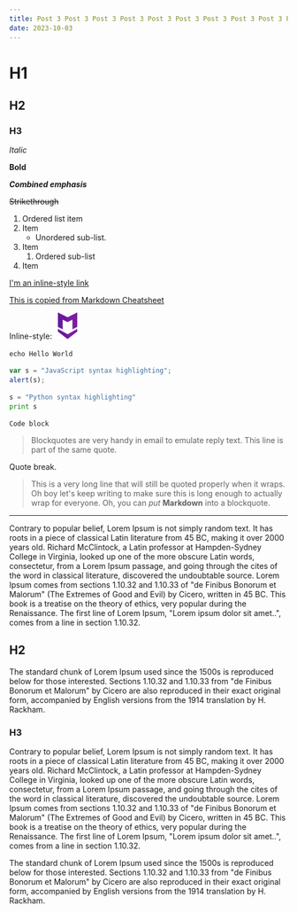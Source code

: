 ```yaml
---
title: Post 3 Post 3 Post 3 Post 3 Post 3 Post 3 Post 3 Post 3 Post 3 Post 3 Post 3 Post 3 Post 3 Post 3 Post 3
date: 2023-10-03
---
```


# H1

## H2

### H3

_Italic_

**Bold**

**_Combined emphasis_**

~~Strikethrough~~

1. Ordered list item
2. Item
   - Unordered sub-list.
3. Item
   1. Ordered sub-list
4. Item

[I'm an inline-style link](https://www.google.com)

[This is copied from Markdown Cheatsheet](https://github.com/adam-p/markdown-here/wiki/Markdown-Cheatsheet "Markdown Cheatsheet")

Inline-style:
![alt text](https://github.com/adam-p/markdown-here/raw/master/src/common/images/icon48.png "Logo Title Text 1")

`echo Hello World`

```javascript
var s = "JavaScript syntax highlighting";
alert(s);
```

```python
s = "Python syntax highlighting"
print s
```

```
Code block
```

> Blockquotes are very handy in email to emulate reply text.
> This line is part of the same quote.

Quote break.

> This is a very long line that will still be quoted properly when it wraps. Oh boy let's keep writing to make sure this is long enough to actually wrap for everyone. Oh, you can _put_ **Markdown** into a blockquote.

---

Contrary to popular belief, Lorem Ipsum is not simply random text. It has roots in a piece of classical Latin literature from 45 BC, making it over 2000 years old. Richard McClintock, a Latin professor at Hampden-Sydney College in Virginia, looked up one of the more obscure Latin words, consectetur, from a Lorem Ipsum passage, and going through the cites of the word in classical literature, discovered the undoubtable source. Lorem Ipsum comes from sections 1.10.32 and 1.10.33 of "de Finibus Bonorum et Malorum" (The Extremes of Good and Evil) by Cicero, written in 45 BC. This book is a treatise on the theory of ethics, very popular during the Renaissance. The first line of Lorem Ipsum, "Lorem ipsum dolor sit amet..", comes from a line in section 1.10.32.

## H2

The standard chunk of Lorem Ipsum used since the 1500s is reproduced below for those interested. Sections 1.10.32 and 1.10.33 from "de Finibus Bonorum et Malorum" by Cicero are also reproduced in their exact original form, accompanied by English versions from the 1914 translation by H. Rackham.

### H3

Contrary to popular belief, Lorem Ipsum is not simply random text. It has roots in a piece of classical Latin literature from 45 BC, making it over 2000 years old. Richard McClintock, a Latin professor at Hampden-Sydney College in Virginia, looked up one of the more obscure Latin words, consectetur, from a Lorem Ipsum passage, and going through the cites of the word in classical literature, discovered the undoubtable source. Lorem Ipsum comes from sections 1.10.32 and 1.10.33 of "de Finibus Bonorum et Malorum" (The Extremes of Good and Evil) by Cicero, written in 45 BC. This book is a treatise on the theory of ethics, very popular during the Renaissance. The first line of Lorem Ipsum, "Lorem ipsum dolor sit amet..", comes from a line in section 1.10.32.

The standard chunk of Lorem Ipsum used since the 1500s is reproduced below for those interested. Sections 1.10.32 and 1.10.33 from "de Finibus Bonorum et Malorum" by Cicero are also reproduced in their exact original form, accompanied by English versions from the 1914 translation by H. Rackham.
